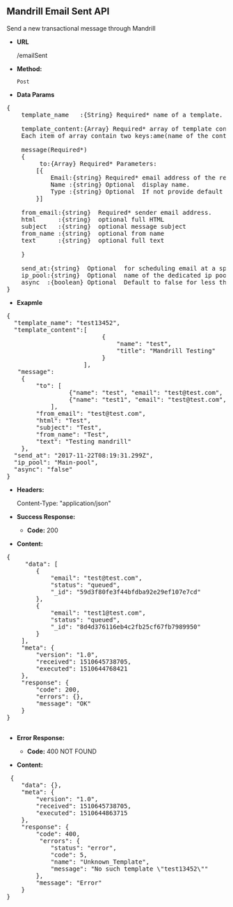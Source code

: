 **Mandrill Email Sent  API**
----
Send a new transactional message through Mandrill

* **URL**

  /emailSent

* **Method:**

  `Post`
  

* **Data Params** <br />
<pre>
{
	template_name   :{String} Required* name of a template. 
	
	template_content:{Array} Required* array of template content. 
	Each item of array contain two keys:ame(name of the content block) and title(actual title to put). 
						 
	message(Required*)         
	{
		 to:{Array} Required* Parameters: 
		[{
			Email:{string} Required* email address of the recipient.
			Name :{string} Optional  display name.
			Type :{string} Optional  If not provide default is "to" .
		}]
		
	from_email:{string}  Required* sender email address.
	html      :{string}  optional full HTML
	subject   :{string}  optional message subject
	from_name :{string}  optional from name
	text      :{string}  optional full text
	
	} 
	
	send_at:{string}  Optional  for scheduling email at a specific time. Validation: datetime 
	ip_pool:{string}  Optional  name of the dedicated ip pool to be used 
	async  :{boolean} Optional  Default to false for less than 10 recipient and true for more than 10 recipient. 
}
</pre>
* **Exapmle** <br />
<pre>
{
  "template_name": "test13452",
  "template_content":[ 
						  {
							  "name": "test", 
							  "title": "Mandrill Testing" 
						  } 
					 ],
   "message":
    { 
		"to": [
				 {"name": "test", "email": "test@test.com", "type": "to"}, 
				 {"name": "test1", "email": "test@test.com", "type": "to"}
			],
		"from_email": "test@test.com",
		"html": "Test",
		"subject": "Test",
		"from_name": "Test",
		"text": "Testing mandrill" 	
    },
  "send_at": "2017-11-22T08:19:31.299Z",
  "ip_pool": "Main-pool",
  "async": "false"
}
</pre>
* **Headers:**

  Content-Type: "application/json"

* **Success Response:**

  * **Code:** 200 <br />

* **Content:** 
<pre>
{
     "data": [
        {
            "email": "test@test.com",
            "status": "queued",
            "_id": "59d3f80fe3f44bfdba92e29ef107e7cd"
        },
        {
            "email": "test1@test.com",
            "status": "queued",
            "_id": "8d4d376116eb4c2fb25cf67fb7989950"
        }
    ],
    "meta": {
        "version": "1.0",
		"received": 1510645738705,
        "executed": 1510644768421
    },
    "response": {
        "code": 200,
        "errors": {},
        "message": "OK"
    }
}

</pre> 
* **Error Response:**

  * **Code:** 400 NOT FOUND <br />
  
* **Content:** 
<pre>
 {
    "data": {},
    "meta": {
        "version": "1.0",
		"received": 1510645738705,
        "executed": 1510644863715
    },
    "response": {
        "code": 400,
         "errors": {
            "status": "error",
            "code": 5,
            "name": "Unknown_Template",
            "message": "No such template \"test13452\""
        },
        "message": "Error"
    }
}
</pre>
